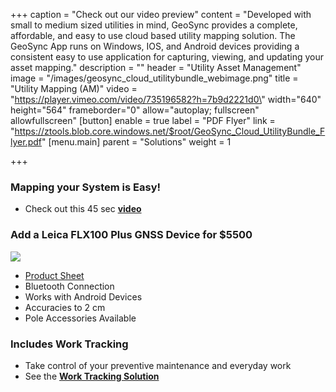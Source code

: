 +++
caption = "Check out our video preview"
content = "Developed with small to medium sized utilities in mind, GeoSync provides a complete, affordable, and easy to use cloud based utility mapping solution.  The GeoSync App runs on Windows, IOS, and Android devices providing a consistent easy to use application for capturing, viewing, and updating your asset mapping."
description = ""
header = "Utility Asset Management"
image = "/images/geosync_cloud_utilitybundle_webimage.png"
title = "Utility Mapping (AM)"
video = "https://player.vimeo.com/video/735196582?h=7b9d2221d0\" width=\"640\" height=\"564\" frameborder=\"0\" allow=\"autoplay; fullscreen\" allowfullscreen"
[button]
enable = true
label = "PDF Flyer"
link = "https://ztools.blob.core.windows.net/$root/GeoSync_Cloud_UtilityBundle_Flyer.pdf"
[menu.main]
parent = "Solutions"
weight = 1

+++
### Mapping your System is Easy!

* Check out this 45 sec [**video**](https://vimeo.com/734988953)

### Add a Leica FLX100 Plus GNSS Device for $5500

![](/images/leica_zeno_flx100.png)

* [Product Sheet](https://ztools.blob.core.windows.net/$root/Leica%20Zeno%20FLX100%20plus%20DS%20971467%200522%20en.pdf)
* Bluetooth Connection
* Works with Android Devices
* Accuracies to 2 cm
* Pole Accessories Available

### Includes Work Tracking

* Take control of your preventive maintenance and everyday work
* See the [**Work Tracking Solution**](https://start.geosync.cloud/solutions/work-tracking/)